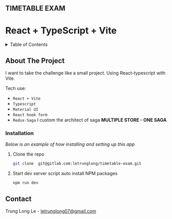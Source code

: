 ## TIMETABLE EXAM

# React + TypeScript + Vite

<!-- TABLE OF CONTENTS -->
<details>
  <summary>Table of Contents</summary>
  <ol>
    <li>
      <a href="#about-the-project">About The Project</a>
    </li>
    <li>
      <ul>
        <li><a href="#installation">Installation</a></li>
      </ul>
    </li>
    <li><a href="#contact">Contact</a></li>
  </ol>
</details>

<!-- ABOUT THE PROJECT -->

## About The Project

I want to take the challenge like a small project. Using React-typescript with Vite.

Tech use:

- `React + Vite`
- `Typescript`
- `Material UI`
- `React hook form`
- `Redux-Saga` I custom the architect of saga <b> MULTIPLE STORE - ONE SAGA </b>

### Installation

_Below is an example of how installing and setting up this app_

1. Clone the repo
   ```sh
   git clone  git@gitlab.com:letrunglong/timetable-exam.git
   ```
2. Start dev server script auto install NPM packages
   ```sh
   npm run dev
   ```

<!-- CONTACT -->

## Contact

Trung Long Le - letrunglong07@gmail.com
